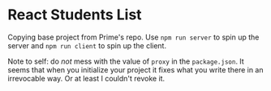 # React Students List
Copying base project from Prime's repo. Use `npm run server` to spin up the server and `npm run client` to spin up the client.

Note to self: do *not* mess with the value of `proxy` in the `package.json`. It seems that when you initialize your project it fixes what you write there in an irrevocable way. Or at least I couldn't revoke it.